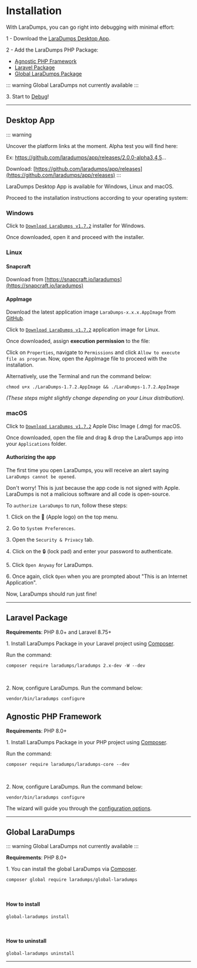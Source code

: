 # Installation

With LaraDumps, you can go right into debugging with minimal effort:

1 - Download the [LaraDumps Desktop App](installation?id=desktop-app).

2 - Add the LaraDumps PHP Package:
   * [Agnostic PHP Framework](https://github.com/laradumps/laradumps-core) 
   * [Laravel Package](https://github.com/laradumps/laradumps)
   * [Global LaraDumps Package](https://github.com/laradumps/global-laradumps)

::: warning
Global LaraDumps not currently available
:::

3․ Start to [Debug](../debug/usage.html)!

---

## Desktop App

::: warning

Uncover the platform links at the moment. Alpha test you will find here:

Ex: https://github.com/laradumps/app/releases/2.0.0-alpha3,4,5...

Download: [https://github.com/laradumps/app/releases](https://github.com/laradumps/app/releases)
:::

LaraDumps Desktop App is available for Windows, Linux and macOS.

Proceed to the installation instructions according to your operating system:

<!--LaraDumpsVersion-->

### **Windows**

Click to [`Download LaraDumps v1.7.2`](https://github.com/laradumps/app/releases/download/v1.7.2/LaraDumps-Setup-1.7.2.exe) installer for Windows.

Once downloaded, open it and proceed with the installer.

### **Linux**

#### Snapcraft

Download from [https://snapcraft.io/laradumps](https://snapcraft.io/laradumps)

#### AppImage

Download the latest application image `LaraDumps-x.x.x.AppImage` from [GitHub](https://github.com/laradumps/app/releases).

Click to [`Download LaraDumps v1.7.2`](https://github.com/laradumps/app/releases/download/v1.7.2/LaraDumps-1.7.2.AppImage) application image for Linux.

Once downloaded, assign **execution permission** to the file:

Click on `Properties`, navigate to `Permissions` and click `Allow to execute file as program`. Now, open the AppImage file to proceed with the installation.

Alternatively, use the Terminal and run the command below:

```shell
chmod u+x ./LaraDumps-1.7.2.AppImage && ./LaraDumps-1.7.2.AppImage
```

*(These steps might slightly change depending on your Linux distribution).*

### **macOS**

Click to [`Download LaraDumps v1.7.2`](https://github.com/laradumps/app/releases/download/v1.7.2/LaraDumps-1.7.2-universal.dmg) Apple Disc Image (.dmg) for macOS.

Once downloaded, open the file and drag & drop the LaraDumps app into your `Applications` folder.

#### Authorizing the app

The first time you open LaraDumps, you will receive an alert saying `LaraDumps cannot be opened`.

Don't worry! This is just because the app code is not signed with Apple. LaraDumps is not a malicious software and all code is open-source.

To `authorize LaraDumps` to run, follow these steps:

1․ Click on the  (Apple logo) on the top menu.

2․ Go to `System Preferences`.

3․ Open the `Security & Privacy` tab.

4․ Click on the 🔒 (lock pad) and enter your password to authenticate.

5․ Click `Open Anyway` for LaraDumps.

6․ Once again, click `Open` when you are prompted about "This is an Internet Application".

Now, LaraDumps should run just fine!

<!--EndOfLaraDumpsVersion-->
---

## Laravel Package

**Requirements**: PHP 8.0+ and Laravel 8.75+

1․ Install LaraDumps Package in your Laravel project using [Composer](https://getcomposer.org).

Run the command:

```shell
composer require laradumps/laradumps 2.x-dev -W --dev
```

<br/>

2․ Now, configure LaraDumps. Run the command below:

```shell
vendor/bin/laradumps configure
```

## Agnostic PHP Framework

**Requirements**: PHP 8.0+

1․ Install LaraDumps Package in your PHP project using [Composer](https://getcomposer.org).

Run the command:

```shell
composer require laradumps/laradumps-core --dev
```

<br/>

2․ Now, configure LaraDumps. Run the command below:

```shell
vendor/bin/laradumps configure
```
The wizard will guide you through the [configuration options](configuration.md).

---

## Global LaraDumps

::: warning
Global LaraDumps not currently available
::: 

**Requirements**: PHP 8.0+

1․ You can install the global LaraDumps via [Composer](https://getcomposer.org).

```shell
composer global require laradumps/global-laradumps
```

<br/>

#### How to install

```shell
global-laradumps install
```

<br/>
 
#### How to uninstall

```shell
global-laradumps uninstall
```

---
